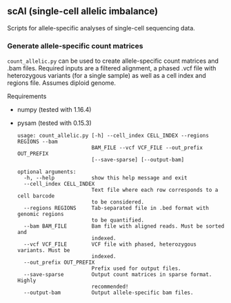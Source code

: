 ## scAI (single-cell allelic imbalance)
Scripts for allele-specific analyses of single-cell sequencing data.

### Generate allele-specific count matrices

`count_allelic.py` can be used to create allele-specific count matrices and .bam files. Required inputs are a filtered alignment, a phased .vcf file with heterozygous variants (for a single sample) as well as a cell index and regions file. Assumes diploid genome.

Requirements

- numpy (tested with 1.16.4)
- pysam (tested with 0.15.3)

      usage: count_allelic.py [-h] --cell_index CELL_INDEX --regions REGIONS --bam
                              BAM_FILE --vcf VCF_FILE --out_prefix OUT_PREFIX
                              [--save-sparse] [--output-bam]

      optional arguments:
        -h, --help            show this help message and exit
        --cell_index CELL_INDEX
                              Text file where each row corresponds to a cell barcode
                              to be considered.
        --regions REGIONS     Tab-separated file in .bed format with genomic regions
                              to be quantified.
        --bam BAM_FILE        Bam file with aligned reads. Must be sorted and
                              indexed.
        --vcf VCF_FILE        VCF file with phased, heterozygous variants. Must be
                              indexed.
        --out_prefix OUT_PREFIX
                              Prefix used for output files.
        --save-sparse         Output count matrices in sparse format. Highly
                              recommended!
        --output-bam          Output allele-specific bam files.
